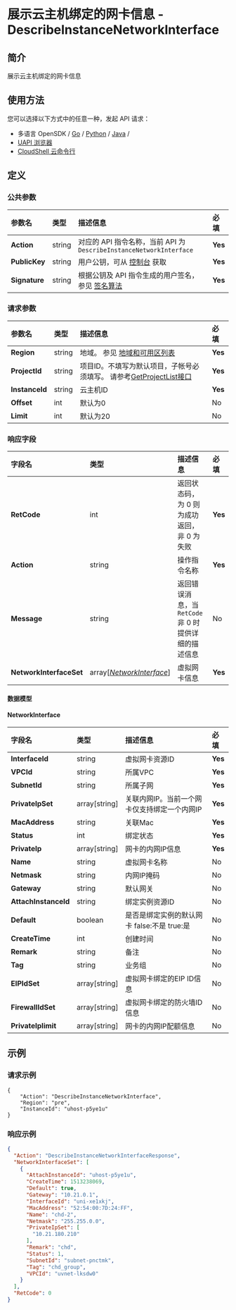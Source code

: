# 展示云主机绑定的网卡信息 - DescribeInstanceNetworkInterface

## 简介

展示云主机绑定的网卡信息






## 使用方法

您可以选择以下方式中的任意一种，发起 API 请求：
- 多语言 OpenSDK / [Go](https://github.com/ucloud/ucloud-sdk-go) / [Python](https://github.com/ucloud/ucloud-sdk-python3) / [Java](https://github.com/ucloud/ucloud-sdk-java) /
- [UAPI 浏览器](https://console.ucloud.cn/uapi/detail?id=DescribeInstanceNetworkInterface)
- [CloudShell 云命令行](https://shell.ucloud.cn/)


## 定义

### 公共参数

| 参数名 | 类型 | 描述信息 | 必填 |
|:---|:---|:---|:---|
| **Action**     | string  | 对应的 API 指令名称，当前 API 为 `DescribeInstanceNetworkInterface`                        | **Yes** |
| **PublicKey**  | string  | 用户公钥，可从 [控制台](https://console.ucloud.cn/uapi/apikey) 获取                                             | **Yes** |
| **Signature**  | string  | 根据公钥及 API 指令生成的用户签名，参见 [签名算法](api/summary/signature.md)  | **Yes** |

### 请求参数

| 参数名 | 类型 | 描述信息 | 必填 |
|:---|:---|:---|:---|
| **Region** | string | 地域。 参见 [地域和可用区列表](https://docs.ucloud.cn/api/summary/regionlist) |**Yes**|
| **ProjectId** | string | 项目ID。不填写为默认项目，子帐号必须填写。 请参考[GetProjectList接口](https://docs.ucloud.cn/api/summary/get_project_list) |**Yes**|
| **InstanceId** | string | 云主机ID |**Yes**|
| **Offset** | int | 默认为0 |No|
| **Limit** | int | 默认为20 |No|

### 响应字段

| 字段名 | 类型 | 描述信息 | 必填 |
|:---|:---|:---|:---|
| **RetCode** | int | 返回状态码，为 0 则为成功返回，非 0 为失败 |**Yes**|
| **Action** | string | 操作指令名称 |**Yes**|
| **Message** | string | 返回错误消息，当 `RetCode` 非 0 时提供详细的描述信息 |No|
| **NetworkInterfaceSet** | array[[*NetworkInterface*](#NetworkInterface)] | 虚拟网卡信息 |**Yes**|

#### 数据模型


#### NetworkInterface

| 字段名 | 类型 | 描述信息 | 必填 |
|:---|:---|:---|:---|
| **InterfaceId** | string | 虚拟网卡资源ID |**Yes**|
| **VPCId** | string | 所属VPC |**Yes**|
| **SubnetId** | string | 所属子网 |**Yes**|
| **PrivateIpSet** | array[string] | 关联内网IP。当前一个网卡仅支持绑定一个内网IP |**Yes**|
| **MacAddress** | string | 关联Mac |**Yes**|
| **Status** | int | 绑定状态 |**Yes**|
| **PrivateIp** | array[string] | 网卡的内网IP信息 |**Yes**|
| **Name** | string | 虚拟网卡名称 |No|
| **Netmask** | string | 内网IP掩码 |No|
| **Gateway** | string | 默认网关 |No|
| **AttachInstanceId** | string | 绑定实例资源ID |No|
| **Default** | boolean | 是否是绑定实例的默认网卡 false:不是 true:是 |No|
| **CreateTime** | int | 创建时间 |No|
| **Remark** | string | 备注 |No|
| **Tag** | string | 业务组 |No|
| **EIPIdSet** | array[string] | 虚拟网卡绑定的EIP ID信息 |No|
| **FirewallIdSet** | array[string] | 虚拟网卡绑定的防火墙ID信息 |No|
| **PrivateIplimit** | array[string] | 网卡的内网IP配额信息 |No|

## 示例

### 请求示例
    
```
{
	"Action": "DescribeInstanceNetworkInterface",
	"Region": "pre",
	"InstanceId": "uhost-p5ye1u"
}
```

### 响应示例
    
```json
{
  "Action": "DescribeInstanceNetworkInterfaceResponse",
  "NetworkInterfaceSet": [
    {
      "AttachInstanceId": "uhost-p5ye1u",
      "CreateTime": 1513238069,
      "Default": true,
      "Gateway": "10.21.0.1",
      "InterfaceId": "uni-xe1xkj",
      "MacAddress": "52:54:00:7D:24:FF",
      "Name": "chd-2",
      "Netmask": "255.255.0.0",
      "PrivateIpSet": [
        "10.21.180.210"
      ],
      "Remark": "chd",
      "Status": 1,
      "SubnetId": "subnet-pnctmk",
      "Tag": "chd_group",
      "VPCId": "uvnet-lksdw0"
    }
  ],
  "RetCode": 0
}
```





